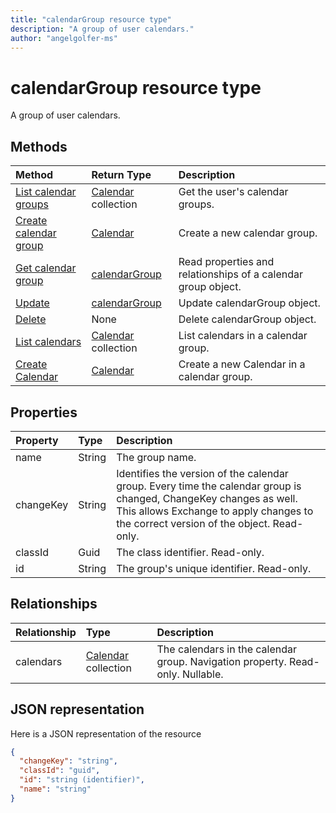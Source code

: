 ```yaml
---
title: "calendarGroup resource type"
description: "A group of user calendars."
author: "angelgolfer-ms"
---
```


# calendarGroup resource type

A group of user calendars.

## Methods

| Method                                                      | Return Type                        | Description                                                   |
| :---------------------------------------------------------- | :--------------------------------- | :------------------------------------------------------------ |
| [List calendar groups](../api/user-list-calendargroups.md)  | [Calendar](calendar.md) collection | Get the user's calendar groups.                               |
| [Create calendar group](../api/user-post-calendargroups.md) | [Calendar](calendar.md)            | Create a new calendar group.                                  |
| [Get calendar group](../api/calendargroup-get.md)           | [calendarGroup](calendargroup.md)  | Read properties and relationships of a calendar group object. |
| [Update](../api/calendargroup-update.md)                    | [calendarGroup](calendargroup.md)  | Update calendarGroup object.                                  |
| [Delete](../api/calendargroup-delete.md)                    | None                               | Delete calendarGroup object.                                  |
| [List calendars](../api/calendargroup-list-calendars.md)    | [Calendar](calendar.md) collection | List calendars in a calendar group.                           |
| [Create Calendar](../api/calendargroup-post-calendars.md)   | [Calendar](calendar.md)            | Create a new Calendar in a calendar group.                    |

## Properties

| Property  | Type   | Description                                                                                                                                                                                               |
| :-------- | :----- | :-------------------------------------------------------------------------------------------------------------------------------------------------------------------------------------------------------- |
| name      | String | The group name.                                                                                                                                                                                           |
| changeKey | String | Identifies the version of the calendar group. Every time the calendar group is changed, ChangeKey changes as well. This allows Exchange to apply changes to the correct version of the object. Read-only. |
| classId   | Guid   | The class identifier. Read-only.                                                                                                                                                                          |
| id        | String | The group's unique identifier. Read-only.                                                                                                                                                                 |

## Relationships

| Relationship | Type                               | Description                                                                    |
| :----------- | :--------------------------------- | :----------------------------------------------------------------------------- |
| calendars    | [Calendar](calendar.md) collection | The calendars in the calendar group. Navigation property. Read-only. Nullable. |

## JSON representation

Here is a JSON representation of the resource

<!--{
  "blockType": "resource",
  "optionalProperties": [
    "calendars"
  ],
  "keyProperty": "id",
  "baseType": "microsoft.graph.entity",
  "@odata.type": "microsoft.graph.calendarGroup",
  "@odata.annotations": [
    {
      "property": "calendars",
      "capabilities": {
        "changeTracking": false,
        "expandable": false,
        "navigability": "single",
        "searchable": false
      }
    }
  ]
}-->

```json
{
  "changeKey": "string",
  "classId": "guid",
  "id": "string (identifier)",
  "name": "string"
}
```

<!-- uuid: 8fcb5dbc-d5aa-4681-8e31-b001d5168d79
2015-10-25 14:57:30 UTC -->

<!-- {
  "type": "#page.annotation",
  "description": "calendarGroup resource",
  "keywords": "",
  "section": "documentation",
  "tocPath": ""
}-->
